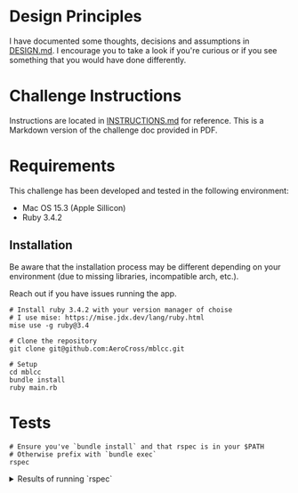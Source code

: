 # Design Principles

I have documented some thoughts, decisions and assumptions in
[DESIGN.md](DESIGN.md). I encourage you to take a look if you're curious or
if you see something that you would have done differently.

# Challenge Instructions

Instructions are located in [INSTRUCTIONS.md](INSTRUCTIONS.md) for reference.
This is a Markdown version of the challenge doc provided in PDF.

# Requirements

This challenge has been developed and tested in the following environment:

- Mac OS 15.3 (Apple Sillicon)
- Ruby 3.4.2

## Installation

Be aware that the installation process may be different depending on your
environment (due to missing libraries, incompatible arch, etc.).

Reach out if you have issues running the app.

```
# Install ruby 3.4.2 with your version manager of choise
# I use mise: https://mise.jdx.dev/lang/ruby.html
mise use -g ruby@3.4

# Clone the repository
git clone git@github.com:AeroCross/mblcc.git

# Setup
cd mblcc
bundle install
ruby main.rb
```

# Tests

```
# Ensure you've `bundle install` and that rspec is in your $PATH
# Otherwise prefix with `bundle exec`
rspec
```

<details>

<summary>Results of running `rspec`</summary>

Your results will be _slightly_ different since the tests are ordered randomly.

```
Randomized with seed 31925

Model::Account
  #new
    loads accounts
    when balance is negative
      prevents loading an account
    when there are duplicate accounts
      prevents loading an account
    invalid scenarios
      when there are no characters, just numbers
        prevents loading an account
      when there are not enough characters (16 characters required)
        prevents loading an account
      when there are mixed characters and numbers
        prevents loading an account
      when there are too many characters (16 characters required)
        prevents loading an account
      when provided a 16-digit integer that starts with 0 (does not convert to 16 characters)
        prevents loading an account
  #transact
    when one of the accounts in the transaction does not exist
      when the destination account does not exist
        prevents the transaction from happening
      when the source account does not exist
        prevents the transaction from happening
    when the transaction amount is higher than the source balance
      prevents a balance from going below zero by aborting the transaction
    when balances, amounts and accounts are all correct
      processes transaction successfully
  #balance_for
    when the balance is a string with no decimal places
      outputs the balance of an account as a formatted string with 2 decimal places
    when the balance is a string with more than 2 decimal places
      outputs the balance of an account as a formatted string with 2 decimal places
    when the account is not found
      returns nil
    when the balance is a string with 2 decimal places
      outputs the balance of an account as a formatted string with 2 decimal places
    when the balance is a string with 1 decimal place
      outputs the balance of an account as a formatted string with 2 decimal places
    when the balance is an integer
      outputs the balance of an account as a formatted string with 2 decimal places

Model::Transaction
  #new
    loads transactions
    invalid scenarios
      when the amount is negative (i.e attempts to withdraw)
        skips transaction
      when one of the amounts is zero (i.e balance won't be modified)
        skips transaction
      when the source and destination accounts are the same
        skips transaction

Finished in 0.00689 seconds (files took 0.09926 seconds to load)
22 examples, 0 failures

Randomized with seed 31925
```

</details>
